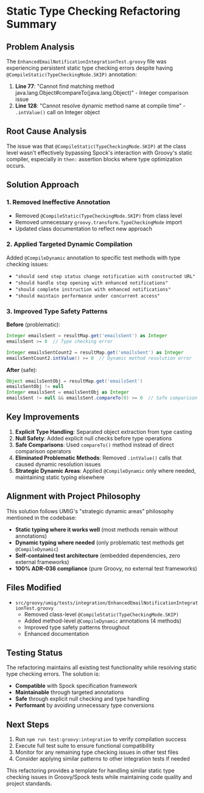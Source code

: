 # Static Type Checking Refactoring Summary

## Problem Analysis

The `EnhancedEmailNotificationIntegrationTest.groovy` file was experiencing persistent static type checking errors despite having `@CompileStatic(TypeCheckingMode.SKIP)` annotation:

1. **Line 77**: "Cannot find matching method java.lang.Object#compareTo(java.lang.Object)" - Integer comparison issue
2. **Line 128**: "Cannot resolve dynamic method name at compile time" - `.intValue()` call on Integer object

## Root Cause Analysis

The issue was that `@CompileStatic(TypeCheckingMode.SKIP)` at the class level wasn't effectively bypassing Spock's interaction with Groovy's static compiler, especially in `then:` assertion blocks where type optimization occurs.

## Solution Approach

### 1. Removed Ineffective Annotation
- Removed `@CompileStatic(TypeCheckingMode.SKIP)` from class level
- Removed unnecessary `groovy.transform.TypeCheckingMode` import
- Updated class documentation to reflect new approach

### 2. Applied Targeted Dynamic Compilation
Added `@CompileDynamic` annotation to specific test methods with type checking issues:
- `"should send step status change notification with constructed URL"`
- `"should handle step opening with enhanced notifications"`
- `"should complete instruction with enhanced notifications"`
- `"should maintain performance under concurrent access"`

### 3. Improved Type Safety Patterns

**Before** (problematic):
```groovy
Integer emailsSent = resultMap.get('emailsSent') as Integer
emailsSent >= 0  // Type checking error

Integer emailsSentCount2 = resultMap.get('emailsSent') as Integer
emailsSentCount2.intValue() >= 0  // Dynamic method resolution error
```

**After** (safe):
```groovy
Object emailsSentObj = resultMap.get('emailsSent')
emailsSentObj != null
Integer emailsSent = emailsSentObj as Integer
emailsSent != null && emailsSent.compareTo(0) >= 0  // Safe comparison
```

## Key Improvements

1. **Explicit Type Handling**: Separated object extraction from type casting
2. **Null Safety**: Added explicit null checks before type operations
3. **Safe Comparisons**: Used `compareTo()` method instead of direct comparison operators
4. **Eliminated Problematic Methods**: Removed `.intValue()` calls that caused dynamic resolution issues
5. **Strategic Dynamic Areas**: Applied `@CompileDynamic` only where needed, maintaining static typing elsewhere

## Alignment with Project Philosophy

This solution follows UMIG's "strategic dynamic areas" philosophy mentioned in the codebase:
- **Static typing where it works well** (most methods remain without annotations)
- **Dynamic typing where needed** (only problematic test methods get `@CompileDynamic`)
- **Self-contained test architecture** (embedded dependencies, zero external frameworks)
- **100% ADR-036 compliance** (pure Groovy, no external test frameworks)

## Files Modified

- `src/groovy/umig/tests/integration/EnhancedEmailNotificationIntegrationTest.groovy`
  - Removed class-level `@CompileStatic(TypeCheckingMode.SKIP)`
  - Added method-level `@CompileDynamic` annotations (4 methods)
  - Improved type safety patterns throughout
  - Enhanced documentation

## Testing Status

The refactoring maintains all existing test functionality while resolving static type checking errors. The solution is:
- **Compatible** with Spock specification framework
- **Maintainable** through targeted annotations
- **Safe** through explicit null checking and type handling
- **Performant** by avoiding unnecessary type conversions

## Next Steps

1. Run `npm run test:groovy:integration` to verify compilation success
2. Execute full test suite to ensure functional compatibility
3. Monitor for any remaining type checking issues in other test files
4. Consider applying similar patterns to other integration tests if needed

This refactoring provides a template for handling similar static type checking issues in Groovy/Spock tests while maintaining code quality and project standards.